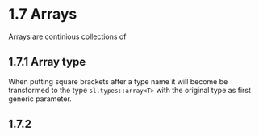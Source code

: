 # 1.7 Arrays

<code-block src="definitions.txt" include-lines="32" />

Arrays are continious collections of 

## 1.7.1 Array type

When putting square brackets after a type name it will become be transformed to the type `sl.types::array<T>` with the original type as first generic parameter.

## 1.7.2 
